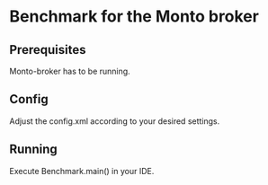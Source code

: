 Benchmark for the Monto broker
=================================

Prerequisites
-------------------
Monto-broker has to be running.

Config
-------
Adjust the config.xml according to your desired settings.

Running
-------
Execute Benchmark.main() in your IDE.
